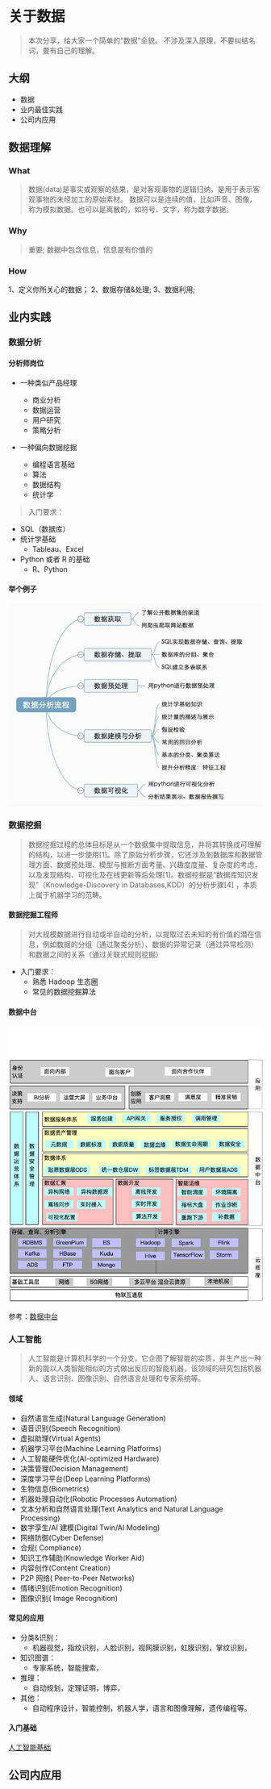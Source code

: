 # 关于数据

> 本次分享，给大家一个简单的“数据”全貌。
> 不涉及深入原理，不要纠结名词，要有自己的理解。

## 大纲

- 数据
- 业内最佳实践
- 公司内应用

## 数据理解

### What

> 数据(data)是事实或观察的结果，是对客观事物的逻辑归纳，是用于表示客观事物的未经加工的原始素材。
> 数据可以是连续的值，比如声音、图像，称为模拟数据。也可以是离散的，如符号、文字，称为数字数据。

### Why

> 重要;
> 数据中包含信息，信息是有价值的

### How

1、定义你所关心的数据；
2、数据存储&处理;
3、数据利用;

## 业内实践

### 数据分析

#### 分析师岗位

- 一种类似产品经理

  - 商业分析
  - 数据运营
  - 用户研究
  - 策略分析

- 一种偏向数据挖掘
  - 编程语言基础
  - 算法
  - 数据结构
  - 统计学

> 入门要求：

- SQL（数据库）
- 统计学基础
  - Tableau、Excel
- Python 或者 R 的基础
  - R、Python

#### 举个例子

![数据分析流程](./assets/数据分析一般流程.jpg)

### 数据挖掘

> 数据挖掘过程的总体目标是从一个数据集中提取信息，并将其转换成可理解的结构，以进一步使用[1]。除了原始分析步骤，它还涉及到数据库和数据管理方面、数据预处理、模型与推断方面考量、兴趣度度量、复杂度的考虑，以及发现结构、可视化及在线更新等后处理[1]。数据挖掘是“数据库知识发现”（Knowledge-Discovery in Databases,KDD）的分析步骤[4] ，本质上属于机器学习的范畴。

#### 数据挖掘工程师

> 对大规模数据进行自动或半自动的分析，以提取过去未知的有价值的潜在信息，例如数据的分组（通过聚类分析）、数据的异常记录（通过异常检测）和数据之间的关系（通过关联式规则挖掘）

- 入门要求：
  - 熟悉 Hadoop 生态圈
  - 常见的数据挖掘算法

#### 数据中台

![数据中台](./assets/数据中台产品架构.png)

参考：[数据中台](https://miaowenting.site/2020/03/24/%E5%85%B3%E4%BA%8E%E6%95%B0%E6%8D%AE%E4%B8%AD%E5%8F%B0%E7%9A%84%E6%80%9D%E8%80%83%E4%B8%8E%E6%80%BB%E7%BB%93/)

### 人工智能

> 人工智能是计算机科学的一个分支，它企图了解智能的实质，并生产出一种新的能以人类智能相似的方式做出反应的智能机器，该领域的研究包括机器人、语言识别、图像识别、自然语言处理和专家系统等。

#### 领域

- 自然语言生成(Natural Language Generation)
- 语音识别(Speech Recognition)
- 虚拟助理(Virtual Agents)
- 机器学习平台(Machine Learning Platforms)
- 人工智能硬件优化(AI-optimized Hardware)
- 决策管理(Decision Management)
- 深度学习平台(Deep Learning Platforms)
- 生物信息(Biometrics)
- 机器处理自动化(Robotic Processes Automation)
- 文本分析和自然语言处理(Text Analytics and Natural Language Processing)
- 数字孪生/AI 建模(Digital Twin/AI Modeling)
- 网络防御(Cyber Defense)
- 合规( Compliance)
- 知识工作辅助(Knowledge Worker Aid)
- 内容创作(Content Creation)
- P2P 网络( Peer-to-Peer Networks)
- 情绪识别(Emotion Recognition)
- 图像识别( Image Recognition)

#### 常见的应用

- 分类&识别：
  - 机器视觉，指纹识别，人脸识别，视网膜识别，虹膜识别，掌纹识别，
- 知识图谱：
  - 专家系统，智能搜索，
- 推理：
  - 自动规划，定理证明，博弈，
- 其他：
  - 自动程序设计，智能控制，机器人学，语言和图像理解，遗传编程等。

#### 入门基础

[人工智能基础](../人工智能基础.md)

## 公司内应用

###

